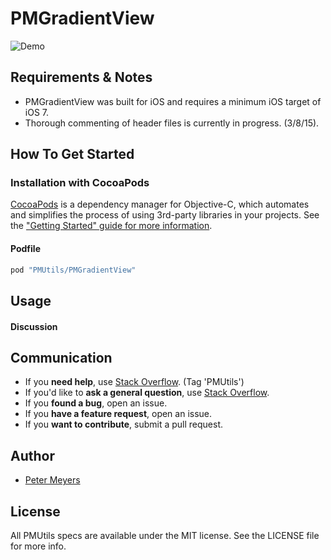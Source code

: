 # PMGradientView

![Demo](http://pm-dev.github.io/PMGradientView.png)

## Requirements & Notes

- PMGradientView was built for iOS and requires a minimum iOS target of iOS 7.
- Thorough commenting of header files is currently in progress. (3/8/15).

## How To Get Started


### Installation with CocoaPods

[CocoaPods](http://cocoapods.org) is a dependency manager for Objective-C, which automates and simplifies the process of using 3rd-party libraries in your projects. See the ["Getting Started" guide for more information](http://guides.cocoapods.org/using/getting-started.html).

#### Podfile

```ruby
pod "PMUtils/PMGradientView"
```

## Usage



#### Discussion


## Communication

- If you **need help**, use [Stack Overflow](http://stackoverflow.com/questions/tagged/PMUtils). (Tag 'PMUtils')
- If you'd like to **ask a general question**, use [Stack Overflow](http://stackoverflow.com/questions/tagged/PMUtils).
- If you **found a bug**, open an issue.
- If you **have a feature request**, open an issue.
- If you **want to contribute**, submit a pull request.


## Author

- [Peter Meyers](mailto:petermeyers1@gmail.com)

## License

All PMUtils specs are available under the MIT license. See the LICENSE file for more info.


